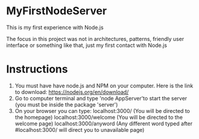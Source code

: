 # MyFirstNodeServer

This is my first experience with Node.js

The focus in this project was not in architectures, patterns, friendly user interface or something like that, just my first 
contact with Node.js 

# Instructions
1. You must have have node.js and NPM on your computer. Here is the link to download: https://nodejs.org/en/download/
2. Go to computer terminal and type 'node AppServer'to start the server (you must be inside the package 'server')
3. On your browser you can type:
   localhost:3000/  (You will be directed to the homepage)
   localhost:3000/welcome  (You will be directed to the welcome page)
   localhost:3000/anyword (Any different word typed after #localhost:3000/ will direct you to unavailable page)
   
